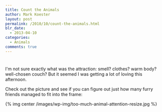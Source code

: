 ```yaml
---
title: Count the Animals
author: Mark Koester
layout: post
permalink: /2010/10/count-the-animals.html
blr_date:
  - 2013-04-10
categories:
  - Animals
comments: true
---
```

# 

I'm not sure exactly what was the attraction: smell? clothes? warm body? well-chosen couch? But it seemed I was getting a lot of loving this afternoon.

Check out the picture and see if you can figure out just how many furry friends managed to fit into the frame:

{% img center /images/wp-img/too-much-animal-attention-resize.jpg %}
